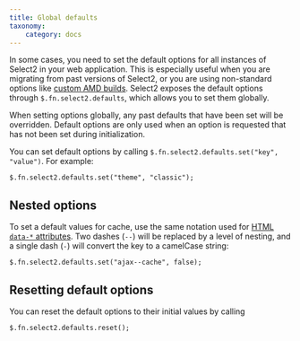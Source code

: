 ```yaml
---
title: Global defaults
taxonomy:
    category: docs
---
```


In some cases, you need to set the default options for all instances of Select2 in your web application. This is especially useful when you are migrating from past versions of Select2, or you are using non-standard options like [custom AMD builds](/getting-started/builds-and-modules#using-select2-with-amd-or-commonjs-loaders). Select2 exposes the default options through `$.fn.select2.defaults`, which allows you to set them globally.

When setting options globally, any past defaults that have been set will be overridden. Default options are only used when an option is requested that has not been set during initialization.

You can set default options by calling `$.fn.select2.defaults.set("key", "value")`.  For example:

```
$.fn.select2.defaults.set("theme", "classic");
```

## Nested options

To set a default values for cache, use the same notation used for [HTML `data-*` attributes](/configuration/data-attributes).  Two dashes (`--`) will be replaced by a level of nesting, and a single dash (`-`) will convert the key to a camelCase string:

```
$.fn.select2.defaults.set("ajax--cache", false);
```

## Resetting default options

You can reset the default options to their initial values by calling

```
$.fn.select2.defaults.reset();
```
